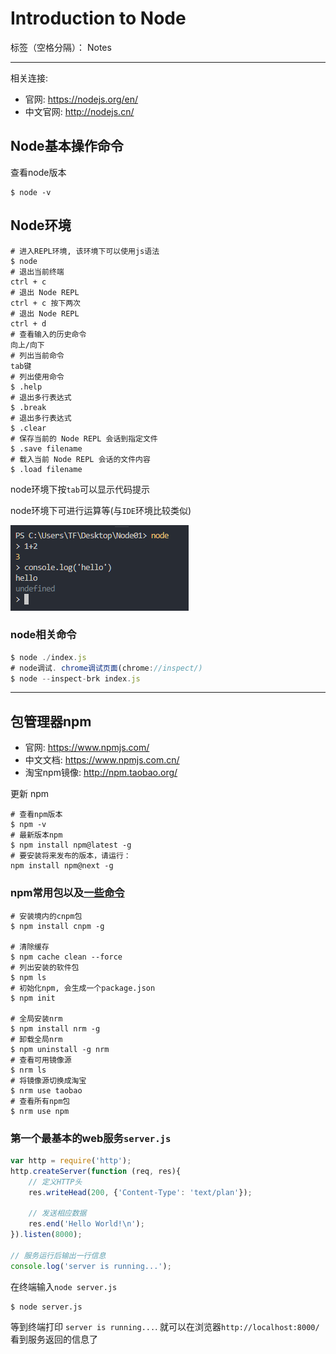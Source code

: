 ﻿# Introduction to Node

标签（空格分隔）： Notes

---

相关连接:

- 官网: https://nodejs.org/en/
- 中文官网: http://nodejs.cn/

<h2>Node基本操作命令</h2>
<p>查看node版本</p>

```
$ node -v
``` 

<h2>Node环境</h2>

```node
# 进入REPL环境, 该环境下可以使用js语法
$ node
# 退出当前终端
ctrl + c
# 退出 Node REPL
ctrl + c 按下两次
# 退出 Node REPL
ctrl + d
# 查看输入的历史命令
向上/向下
# 列出当前命令
tab键
# 列出使用命令
$ .help
# 退出多行表达式
$ .break
# 退出多行表达式
$ .clear
# 保存当前的 Node REPL 会话到指定文件
$ .save filename
# 载入当前 Node REPL 会话的文件内容
$ .load filename
```
<p>node环境下按<code>tab</code>可以显示代码提示</p>

<p>node环境下可进行运算等(与<code>IDE</code>环境比较类似)</p>
<p><img src="https://raw.githubusercontent.com/rel-start/Notes/picture/picture/node-hj.png" /></p>

<h3>node相关命令</h3>

```javascript
$ node ./index.js
# node调试. chrome调试页面(chrome://inspect/)
$ node --inspect-brk index.js
```

<hr />
<h2>包管理器npm</h2>

- 官网: https://www.npmjs.com/
- 中文文档: https://www.npmjs.com.cn/
- 淘宝npm镜像: http://npm.taobao.org/

<p>更新 npm</p>

```
# 查看npm版本
$ npm -v
# 最新版本npm
$ npm install npm@latest -g
# 要安装将来发布的版本，请运行：
npm install npm@next -g
```

<h3>npm常用包以及<a href="https://www.cnblogs.com/itlkNote/p/6830682.html">一些命令</a></h3>

```
# 安装境内的cnpm包
$ npm install cnpm -g

# 清除缓存
$ npm cache clean --force
# 列出安装的软件包
$ npm ls
# 初始化npm, 会生成一个package.json
$ npm init

# 全局安装nrm
$ npm install nrm -g
# 卸载全局nrm
$ npm uninstall -g nrm
# 查看可用镜像源
$ nrm ls
# 将镜像源切换成淘宝
$ nrm use taobao
# 查看所有npm包
$ nrm use npm
```

<h3>第一个最基本的web服务<code>server.js</code></h3>

```javascript
var http = require('http');
http.createServer(function (req, res){
    // 定义HTTP头
    res.writeHead(200, {'Content-Type': 'text/plan'});

    // 发送相应数据
    res.end('Hello World!\n');
}).listen(8000);

// 服务运行后输出一行信息
console.log('server is running...');
```
<p>在终端输入<code>node server.js</code></p>

```
$ node server.js
```
<p>等到终端打印 <code>server is running...</code>. 就可以在浏览器<code>http://localhost:8000/</code>看到服务返回的信息了</p>



